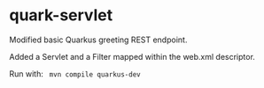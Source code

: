 # quark-servlet

<p>Modified basic Quarkus greeting REST endpoint.</p>
<p>Added a Servlet and a Filter mapped within the web.xml descriptor.</p>
<p>Run with: <code> mvn compile quarkus-dev </code></p>